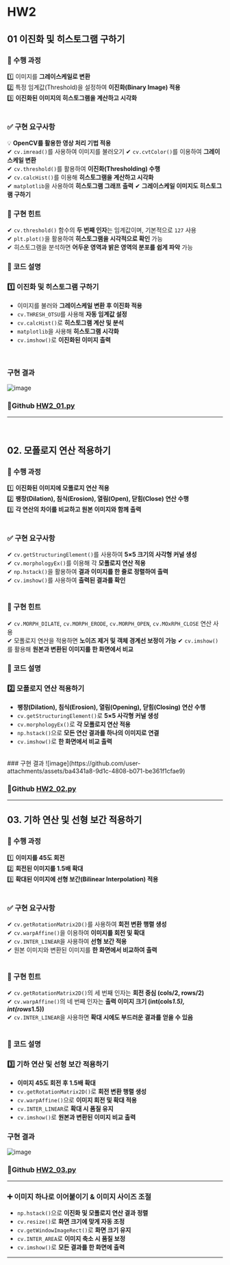 # HW2
## 01 이진화 및 히스토그램 구하기
### **🔹 수행 과정** <br>
1️⃣ 이미지를 **그레이스케일로 변환**  <br>
2️⃣ 특정 임계값(Threshold)을 설정하여 **이진화(Binary Image) 적용**  <br>
3️⃣ **이진화된 이미지의 히스토그램을 계산하고 시각화**   <br>
<br>
### ✅ 구현 요구사항
💡 **OpenCV를 활용한 영상 처리 기법 적용**  
✔ `cv.imread()`를 사용하여 이미지를 불러오기 
✔ `cv.cvtColor()`를 이용하여 **그레이스케일 변환**  
✔ `cv.threshold()`를 활용하여 **이진화(Thresholding) 수행**  
✔ `cv.calcHist()`를 이용해 **히스토그램을 계산하고 시각화**  
✔ `matplotlib`을 사용하여 **히스토그램 그래프 출력** 
✔ **그레이스케일 이미지도 히스토그램 구하기**
<br>
### 🔎 구현 힌트
✔ `cv.threshold()` 함수의 **두 번째 인자**는 임계값이며, 기본적으로 `127` 사용  
✔ `plt.plot()`을 활용하여 **히스토그램을 시각적으로 확인** 가능  
✔ 히스토그램을 분석하면 **어두운 영역과 밝은 영역의 분포를 쉽게 파악** 가능

### **📌 코드 설명**

### **1️⃣ 이진화 및 히스토그램 구하기**
- 이미지를 불러와 **그레이스케일 변환 후 이진화 적용**  
- `cv.THRESH_OTSU`를 사용해 **자동 임계값 설정**  
- `cv.calcHist()`로 **히스토그램 계산 및 분석**  
- `matplotlib`을 사용해 **히스토그램 시각화**  
- `cv.imshow()`로 **이진화된 이미지 출력**  

<br>


### 구현 결과
![image](https://github.com/user-attachments/assets/7e83374c-5107-439f-a061-53ad4508279e)

### 🔗Github [HW2_01.py](https://github.com/daanhaa/Computer-Vision/blob/main/HW2_0319/HW2_01.py) 
---
<br>

## **02. 모폴로지 연산 적용하기**  

### **🔹 수행 과정**  
1️⃣ **이진화된 이미지에 모폴로지 연산 적용**  
2️⃣ **팽창(Dilation), 침식(Erosion), 열림(Open), 닫힘(Close) 연산 수행**  
3️⃣ **각 연산의 차이를 비교하고 원본 이미지와 함께 출력**  
<br>
### ✅ 구현 요구사항  
✔ `cv.getStructuringElement()`를 사용하여 **5×5 크기의 사각형 커널 생성**  
✔ `cv.morphologyEx()`를 이용해 각 **모폴로지 연산 적용**  
✔ `np.hstack()`을 활용하여 **결과 이미지를 한 줄로 정렬하여 출력**  
✔ `cv.imshow()`를 사용하여 **출력된 결과를 확인**  
<br>
### 🔎 구현 힌트  
✔ `cv.MORPH_DILATE`, `cv.MORPH_ERODE`, `cv.MORPH_OPEN`, `cv.MOxRPH_CLOSE` 연산  사용  
✔ 모폴로지 연산을 적용하면 **노이즈 제거 및 객체 경계선 보정이 가능**
✔ `cv.imshow()`를 활용해 **원본과 변환된 이미지를 한 화면에서 비교**
<br>
### **📌 코드 설명**
### **2️⃣ 모폴로지 연산 적용하기**
- **팽창(Dilation), 침식(Erosion), 열림(Opening), 닫힘(Closing) 연산 수행**  
- `cv.getStructuringElement()`로 **5×5 사각형 커널 생성**  
- `cv.morphologyEx()`로 **각 모폴로지 연산 적용**  
- `np.hstack()`으로 **모든 연산 결과를 하나의 이미지로 연결**  
- `cv.imshow()`로 **한 화면에서 비교 출력** 
<br>
### 구현 결과
![image](https://github.com/user-attachments/assets/ba4341a8-9d1c-4808-b071-be361f1cfae9)

### 🔗Github [HW2_02.py](https://github.com/daanhaa/Computer-Vision/blob/main/HW2_0319/HW2_02.py) 

---

## **03. 기하 연산 및 선형 보간 적용하기**  

### **🔹 수행 과정**  
1️⃣ **이미지를 45도 회전**  
2️⃣ **회전된 이미지를 1.5배 확대**  
3️⃣ **확대된 이미지에 선형 보간(Bilinear Interpolation) 적용**  
<br>
### ✅ 구현 요구사항  
✔ `cv.getRotationMatrix2D()`를 사용하여 **회전 변환 행렬 생성**  
✔ `cv.warpAffine()`을 이용하여 **이미지를 회전 및 확대**  
✔ `cv.INTER_LINEAR`을 사용하여 **선형 보간 적용**  
✔ 원본 이미지와 변환된 이미지를 **한 화면에서 비교하여 출력**  
<br>
### 🔎 구현 힌트  
✔ `cv.getRotationMatrix2D()`의 세 번째 인자는 **회전 중심 (cols/2, rows/2)**  
✔ `cv.warpAffine()`의 네 번째 인자는 **출력 이미지 크기 (int(cols*1.5), int(rows*1.5))**  
✔ `cv.INTER_LINEAR`을 사용하면 **확대 시에도 부드러운 결과를 얻을 수 있음**  
<br>
### **📌 코드 설명**
### **3️⃣ 기하 연산 및 선형 보간 적용하기**
- **이미지 45도 회전 후 1.5배 확대**  
- `cv.getRotationMatrix2D()`로 **회전 변환 행렬 생성**  
- `cv.warpAffine()`으로 **이미지 회전 및 확대 적용**  
- `cv.INTER_LINEAR`로 **확대 시 품질 유지**  
- `cv.imshow()`로 **원본과 변환된 이미지 비교 출력**  


### 구현 결과
![image](https://github.com/user-attachments/assets/0ed52bc8-2ecd-41d6-9cd0-0461cdc21323)

### 🔗Github [HW2_03.py](https://github.com/daanhaa/Computer-Vision/blob/main/HW2_0319/HW2_03.py) 

---
### ➕ 이미지 하나로 이어붙이기 & 이미지 사이즈 조절
- `np.hstack()`으로 **이진화 및 모폴로지 연산 결과 정렬**  
- `cv.resize()`로 **화면 크기에 맞게 자동 조정**  
- `cv.getWindowImageRect()`로 **화면 크기 유지**  
- `cv.INTER_AREA`로 **이미지 축소 시 품질 보정**  
- `cv.imshow()`로 **모든 결과를 한 화면에 출력**


---
